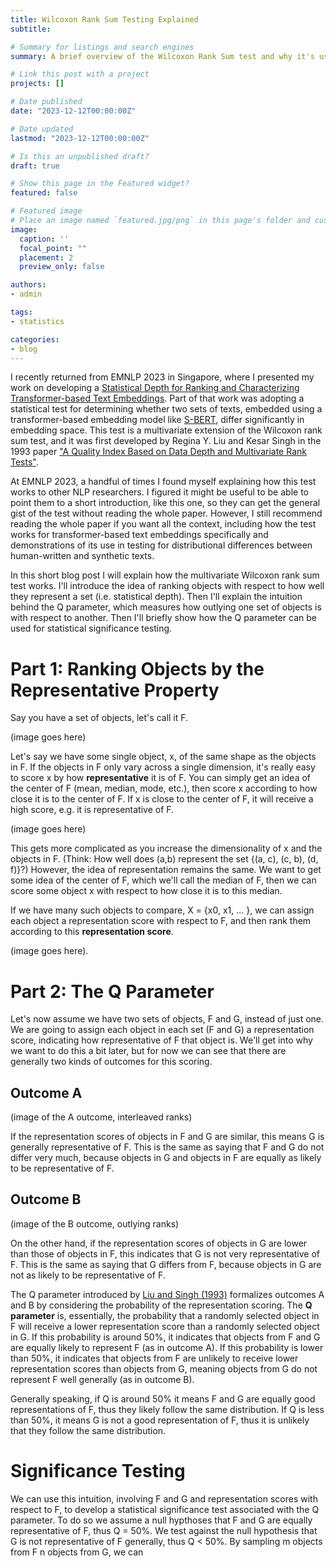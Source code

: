 ```yaml
---
title: Wilcoxon Rank Sum Testing Explained
subtitle:

# Summary for listings and search engines
summary: A brief overview of the Wilcoxon Rank Sum test and why it's useful

# Link this post with a project
projects: []

# Date published
date: "2023-12-12T00:00:00Z"

# Date updated
lastmod: "2023-12-12T00:00:00Z"

# Is this an unpublished draft?
draft: true

# Show this page in the Featured widget?
featured: false

# Featured image
# Place an image named `featured.jpg/png` in this page's folder and customize its options here.
image:
  caption: ''
  focal_point: ""
  placement: 2
  preview_only: false

authors:
- admin

tags:
- statistics

categories:
- blog
---
```


I recently returned from EMNLP 2023 in Singapore, where I presented my work on developing a [Statistical Depth for Ranking and Characterizing Transformer-based Text Embeddings](https://pkseeg.com/publication/depth/). Part of that work was adopting a statistical test for determining whether two sets of texts, embedded using a transformer-based embedding model like [S-BERT](https://www.sbert.net/), differ significantly in embedding space. This test is a multivariate extension of the Wilcoxon rank sum test, and it was first developed by Regina Y. Liu and Kesar Singh in the 1993 paper ["A Quality Index Based on Data Depth and Multivariate Rank Tests"](https://www.tandfonline.com/doi/abs/10.1080/01621459.1993.10594317?casa_token=1YOxo9do0F8AAAAA:tsOCxHuiS6xnyyrTQHICqvoAOPdUXof503HbqqigixNUk9R_oisPm1cESOvVnJxqAhpcjQn4BOP-c9k).

At EMNLP 2023, a handful of times I found myself explaining how this test works to other NLP researchers. I figured it might be useful to be able to point them to a short introduction, like this one, so they can get the general gist of the test without reading the whole paper. However, I still recommend reading the whole paper if you want all the context, including how the test works for transformer-based text embeddings specifically and demonstrations of its use in testing for distributional differences between human-written and synthetic texts. 

In this short blog post I will explain how the multivariate Wilcoxon rank sum test works. I'll introduce the idea of ranking objects with respect to how well they represent a set (i.e. statistical depth). Then I'll explain the intuition behind the Q parameter, which measures how outlying one set of objects is with respect to another. Then I'll briefly show how the Q parameter can be used for statistical significance testing. 

# Part 1: Ranking Objects by the Representative Property

Say you have a set of objects, let's call it F. 

(image goes here)

Let's say we have some single object, x, of the same shape as the objects in F. If the objects in F only vary across a single dimension, it's really easy to score x by how **representative** it is of F. You can simply get an idea of the center of F (mean, median, mode, etc.), then score x according to how close it is to the center of F. If x is close to the center of F, it will receive a high score, e.g. it is representative of F.

(image goes here)

This gets more complicated as you increase the dimensionality of x and the objects in F. (Think: How well does (a,b) represent the set {(a, c), (c, b), (d, f)}?) However, the idea of representation remains the same. We want to get some idea of the center of F, which we'll call the median of F, then we can score some object x with respect to how close it is to this median. 

If we have many such objects to compare, X = {x0, x1, ... }, we can assign each object a representation score with respect to F, and then rank them according to this **representation score**.

(image goes here).

# Part 2: The Q Parameter

Let's now assume we have two sets of objects, F and G, instead of just one. We are going to assign each object in each set (F and G) a representation score, indicating how representative of F that object is. We'll get into why we want to do this a bit later, but for now we can see that there are generally two kinds of outcomes for this scoring.

## Outcome A

(image of the A outcome, interleaved ranks)

If the representation scores of objects in F and G are similar, this means G is generally representative of F. This is the same as saying that F and G do not differ very much, because objects in G and objects in F are equally as likely to be representative of F.

## Outcome B

(image of the B outcome, outlying ranks)

On the other hand, if the representation scores of objects in G are lower than those of objects in F, this indicates that G is not very representative of F. This is the same as saying that G differs from F, because objects in G are not as likely to be representative of F.

The Q parameter introduced by [Liu and Singh (1993)]((https://www.tandfonline.com/doi/abs/10.1080/01621459.1993.10594317?casa_token=1YOxo9do0F8AAAAA:tsOCxHuiS6xnyyrTQHICqvoAOPdUXof503HbqqigixNUk9R_oisPm1cESOvVnJxqAhpcjQn4BOP-c9k)) formalizes outcomes A and B by considering the probability of the representation scoring. The **Q parameter** is, essentially, the probability that a randomly selected object in F will receive a lower representation score than a randomly selected object in G. If this probability is around 50%, it indicates that objects from F and G are equally likely to represent F (as in outcome A). If this probability is lower than 50%, it indicates that objects from F are  unlikely to receive lower representation scores than objects from G, meaning objects from G do not represent F well generally (as in outcome B).

Generally speaking, if Q is around 50% it means F and G are equally good representations of F, thus they likely follow the same distribution. If Q is less than 50%, it means G is not a good representation of F, thus it is unlikely that they follow the same distribution.

# Significance Testing

We can use this intuition, involving F and G and representation scores with respect to F, to develop a statistical significance test associated with the Q parameter. To do so we assume a null hypthoses that F and G are equally representative of F, thus Q = 50%. We test against the null hypothesis that G is not representative of F generally, thus Q < 50%. By sampling m objects from F n objects from G, we can 